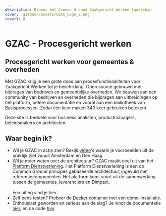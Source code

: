 ```yaml
---
description: Binnen het Common Ground Zaakgericht Werken landschap
cover: .gitbook/assets/GZAC_Logo_2.png
coverY: 0
---
```


# GZAC - Procesgericht werken

## Procesgericht werken voor gemeentes & overheden

Met GZAC krijg je een grote doos aan procesfunctionaliteiten voor Zaakgericht Werken tot je beschikking. Open source gebouwd met bijdrages van bedrijven en gemeentelijke overheden. We bouwen aan een community van bedrijven en overheden die bijdragen aan uitbreidingen op het platform, betere documentatie en vooral aan een bibliotheek van Basisprocessen. Zodat één keer maken 340 keer gebruiken betekent.

Deze site is bedoeld voor business analisten, productmanagers, beleidsmakers en architecten.

## Waar begin ik?

* Wil je GZAC in actie zien? Bekijk [video](overzicht/videos.md)'s waarin je voorbeelden uit de praktijk ziet vanuit Amsterdam en Den Haag.
* Wil je meer weten over de architectuur? GZAC maakt deel uit van het [Platform Dienstverlening](https://dienstverleningsplatform.gitbook.io/). Het Platform Dienstverlening is een op Common Ground principes gebaseerde architectuur, ingevuld met referentiecomponenten. Het platform komt voort uit de samenwerking tussen de gemeentes, leveranciers en Dimpact.\
  \
  Een uitleg vind je hier.
* Zelf eens testen? Probeer de [Docker](https://github.com/generiekzaakafhandelcomponent/gzac-docker-compose) container met een demo-installatie.
* Enthousiast geworden en serieus aan de slag? Je vindt de documentatie [hier](https://docs.valtimo.nl/getting-started/modules/zgw), en de code [hier](https://github.com/orgs/valtimo-platform/repositories).

##
